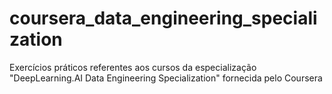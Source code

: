 # coursera_data_engineering_specialization
 Exercícios práticos referentes aos cursos da especialização "DeepLearning.AI Data Engineering Specialization" fornecida pelo Coursera

